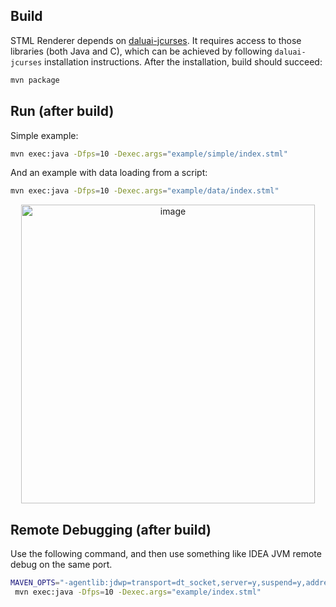 ## Build
STML Renderer depends on [daluai-jcurses](https://github.com/DiogoAluai/daluai-jcurses). 
It requires access to those libraries (both Java and C), which can be achieved by following `daluai-jcurses` installation instructions.
After the installation, build should succeed:
```bash
mvn package
```

## Run (after build)
Simple example:
```bash
mvn exec:java -Dfps=10 -Dexec.args="example/simple/index.stml"
```
And an example with data loading from a script:
```bash
mvn exec:java -Dfps=10 -Dexec.args="example/data/index.stml"
```
<div align="center">
 <img width="470" height="478" alt="image" src="https://github.com/user-attachments/assets/b74a59df-72b4-49c2-a908-02bb9f530f5a" />
</div>


## Remote Debugging (after build)
Use the following command, and then use something like IDEA JVM remote debug on the same port.
```bash
MAVEN_OPTS="-agentlib:jdwp=transport=dt_socket,server=y,suspend=y,address=*:5005" \
 mvn exec:java -Dfps=10 -Dexec.args="example/index.stml"
```

